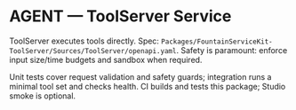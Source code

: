 # AGENT — ToolServer Service

ToolServer executes tools directly. Spec: `Packages/FountainServiceKit-ToolServer/Sources/ToolServer/openapi.yaml`. Safety is paramount: enforce input size/time budgets and sandbox when required.

Unit tests cover request validation and safety guards; integration runs a minimal tool set and checks health. CI builds and tests this package; Studio smoke is optional.
